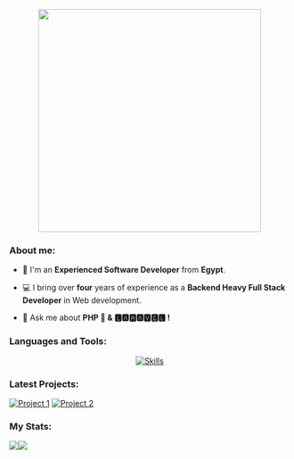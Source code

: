 <div style="text-align: center;"> 
  <a href="https://github.com/MahmoudKon">
        <img width="400" src="https://readme-typing-svg.herokuapp.com?font=JetBrains+Mono&weight=600&size=30&duration=2500&color=6AA84F&width=535&lines=Hi..;I'm+Mahmoud+(:;I+love+Coding+<3;WBU?;let's+Connect+<3" />
    </a>
</div>

<div>
  <h3 align="left">About me:</h3>

  - 👨 I'm an **Experienced Software Developer** from **Egypt**.

  - 💻 I bring over **four** years of experience as a **Backend Heavy Full Stack Developer** in Web development.

  - 💬 Ask me about **PHP 🐘 & 🅻🅰🆁🅰🆅🅴🅻 !**

</div>

<div>
  <h3 align="left">Languages and Tools:</h3>
    <a href="https://github.com/MahmoudKon">
        <p align="center">
            <img
                src="https://go-skill-icons.vercel.app/api/icons?i=html,css,js,tailwind,bootstrap,php,laravel,mysql,sqlite,git&perline=10"
                alt="Skills"
            />
        </p>
    </a>
</div>

### Latest Projects: 
[![Project 1](https://github-readme-stats.vercel.app/api/pin/?username=MahmoudKon&repo=laravel_dashboard&theme=gotham&hide_border=true)](https://github.com/MahmoudKon/laravel_dashboard)
[![Project 2](https://github-readme-stats.vercel.app/api/pin/?username=MahmoudKon&repo=messenger&theme=gotham&hide_border=true)](https://github.com/MahmoudKon/messenger)
  
### My Stats:
<div align="left">
    <a href="https://github.com/MahmoudKon">
        <img align="center" src="https://github-readme-stats.vercel.app/api?username=MahmoudKon&theme=gotham&show_icons=true&hide_border=true&hide_rank=true" /><img align="center" src="https://github-readme-stats.vercel.app/api/top-langs/?username=MahmoudKon&theme=gotham&layout=compact&hide_border=true&hide=lua" />
    </a>
</div>
